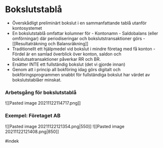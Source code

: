 # Bokslutstablå
- Överskådligt preliminärt bokslut i en sammanfattande tablå utanför kontosystemet
- En bokslutstablå omfattar kolumner för
		- Kontonamn
		- Saldobalans (eller omförningar) där periodiseringar och bokslutstransaktioner görs
		- [[Resultaträkning och Balansräkning]]
- Traditionellt ett hjälpmedel vid bokslut i mindre företag med få konton
		- Fördel är en samlad överblick över konton, saldon och bokslutsatransaktioner påverkar RR och BR.
- Ersätter INTE ett fullständig bokslut (det vi gjorde innan)
- Genom att i princip all bokföring idag görs digitalt och bokföringsprogrammen snabbt för fullständiga bokslut har värdet av bokslutstablåer minskat.

### Arbetsgång för bokslutstablå
![[Pasted image 20211122114717.png]]

### Exempel: Företaget AB 
![[Pasted image 20211122121354.png|550]]
![[Pasted image 20211122121408.png|850]]



#indek 